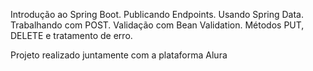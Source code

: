 
Introdução ao Spring Boot.
Publicando Endpoints.
Usando Spring Data.
Trabalhando com POST.
Validação com Bean Validation.
Métodos PUT, DELETE e tratamento de erro.

Projeto realizado juntamente com a plataforma Alura

